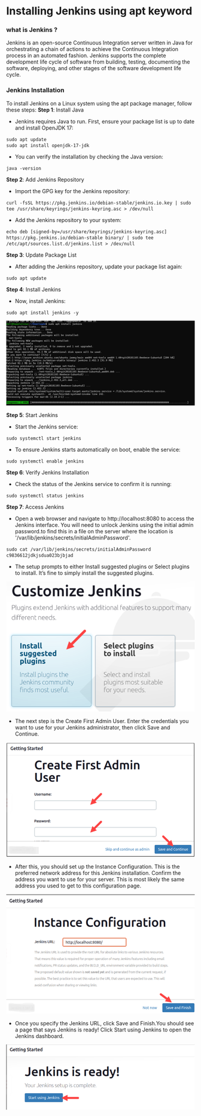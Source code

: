 # Installing Jenkins using apt keyword

### what is Jenkins ?
Jenkins is an open-source Continuous Integration server written in Java for orchestrating a chain of actions to achieve the Continuous Integration process in an automated fashion. Jenkins supports the complete development life cycle of software from building, testing, documenting the software, deploying, and other stages of the software development life cycle.

### Jenkins Installation

To install Jenkins on a Linux system using the apt package manager, follow these steps:
__Step 1__: Install Java
* Jenkins requires Java to run. First, ensure your package list is up to date and install OpenJDK 17:
```
sudo apt update
sudo apt install openjdk-17-jdk
```

* You can verify the installation by checking the Java version:
```
java -version
```

__Step 2__: Add Jenkins Repository
* Import the GPG key for the Jenkins repository:
```
curl -fsSL https://pkg.jenkins.io/debian-stable/jenkins.io.key | sudo tee /usr/share/keyrings/jenkins-keyring.asc > /dev/null
```

* Add the Jenkins repository to your system:
```
echo deb [signed-by=/usr/share/keyrings/jenkins-keyring.asc] https://pkg.jenkins.io/debian-stable binary/ | sudo tee /etc/apt/sources.list.d/jenkins.list > /dev/null
```

__Step 3__: Update Package List
* After adding the Jenkins repository, update your package list again:
```
sudo apt update
```

__Step 4__: Install Jenkins
* Now, install Jenkins:
```
sudo apt install jenkins -y
```
![preview](./images/jenkins5.png)

__Step 5__: Start Jenkins
* Start the Jenkins service:
```
sudo systemctl start jenkins
```

* To ensure Jenkins starts automatically on boot, enable the service:
```
sudo systemctl enable jenkins
```

__Step 6__: Verify Jenkins Installation
* Check the status of the Jenkins service to confirm it is running:
```
sudo systemctl status jenkins
```

__Step 7__: Access Jenkins
* Open a web browser and navigate to http://localhost:8080 to access the Jenkins interface. You will need to unlock Jenkins using the initial admin password.to find this in a file on the server where the location is '/var/lib/jenkins/secrets/initialAdminPassword'.
```
sudo cat /var/lib/jenkins/secrets/initialAdminPassword
c9836612jdkjsdua023bjbjad 
```

* The setup prompts to either Install suggested plugins or Select plugins to install. It’s fine to simply install the suggested plugins.
  
![preview](./Images/jenkins1.png)

* The next step is the Create First Admin User. Enter the credentials you want to use for your Jenkins administrator, then click Save and Continue.
  
![preview](./Images/jenkins2.png)

*  After this, you should set up the Instance Configuration. This is the preferred network address for this Jenkins installation. Confirm the address you want to use for your server. This is most likely the same address you used to get to this configuration page.
  
![preview](./Images/jenkins3.png)

* Once you specify the Jenkins URL, click Save and Finish.You should see a page that says Jenkins is ready! Click Start using Jenkins to open the Jenkins dashboard.

![preview](./Images/jenkins4.png)